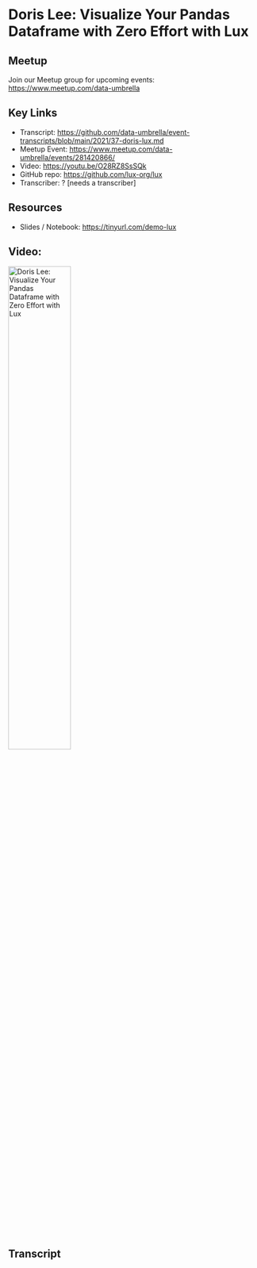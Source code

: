 # Doris Lee: Visualize Your Pandas Dataframe with Zero Effort with Lux

## Meetup
Join our Meetup group for upcoming events:
https://www.meetup.com/data-umbrella

## Key Links
- Transcript:  https://github.com/data-umbrella/event-transcripts/blob/main/2021/37-doris-lux.md
- Meetup Event:  https://www.meetup.com/data-umbrella/events/281420866/
- Video:  https://youtu.be/O28RZ8SsSQk
- GitHub repo:  https://github.com/lux-org/lux
- Transcriber:  ? [needs a transcriber]

## Resources
- Slides / Notebook:  https://tinyurl.com/demo-lux


## Video:

<a href="http://www.youtube.com/watch?feature=player_embedded&v=O28RZ8SsSQk" target="_blank"><img src="http://img.youtube.com/vi/O28RZ8SsSQk/0.jpg"
alt="Doris Lee: Visualize Your Pandas Dataframe with Zero Effort with Lux" width="50%" /></a>

## Transcript

